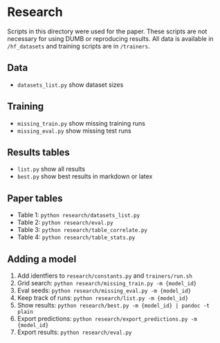 # Research

Scripts in this directory were used for the paper. These scripts are not necessary for using DUMB or reproducing results. All data is available in `/hf_datasets` and training scripts are in `/trainers`.

## Data
- `datasets_list.py` show dataset sizes

## Training
- `missing_train.py` show missing training runs
- `missing_eval.py` show missing test runs

## Results tables
- `list.py` show all results
- `best.py` show best results in markdown or latex


## Paper tables
- Table 1: `python research/datasets_list.py`
- Table 2: `python research/eval.py`
- Table 3: `python research/table_correlate.py`
- Table 4: `python research/table_stats.py`


## Adding a model

1. Add identfiers to `research/constants.py` and `trainers/run.sh`
2. Grid search: `python research/missing_train.py -m {model_id}`
3. Eval seeds: `python research/missing_eval.py -m {model_id}`
4. Keep track of runs: `python research/list.py -m {model_id}`
5. Show results: `python research/best.py -m {model_id} | pandoc -t plain`
6. Export predictions: `python research/export_predictions.py -m {model_id}`
6. Export results: `python research/eval.py`
